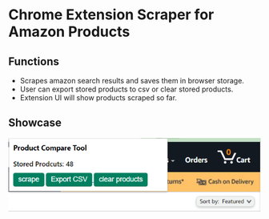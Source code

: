 # Chrome Extension Scraper for Amazon Products 
## Functions
- Scrapes amazon search results and saves them in browser storage.
- User can export stored products to csv or clear stored products.
- Extension UI will show products scraped so far.

## Showcase
![Alt Text](https://github.com/amrali21/Chrome-Extension-Scraper-for-Amazon-Products/blob/master/Showcase.PNG)


